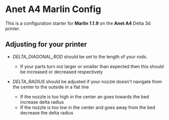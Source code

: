# Anet A4 Marlin Config
This is a configuration starter for **Marlin 1.1.9** on the **Anet A4** Delta 3d printer.

## Adjusting for your printer
* _DELTA_DIAGONAL_ROD_ should be set to the length of your rods.
    * If your parts turn out larger or smaller than expected then this should be increased or decreased respectively

* _DELTA_RADIUS_ should be adjusted if your nozzle doesn't navigate from the center to the outside in a flat line

    * If the nozzle is too high in the center an goes towards the bed increase delta radius
    * If the nozzle is too low in the center and goes away from the bed decrease the delta radius

